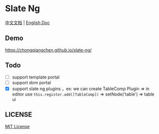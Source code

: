 # Slate Ng

[中文文档](https://chongqiangchen.github.io/slate-ng-doc/zh/) | [English Doc](https://chongqiangchen.github.io/slate-ng-doc/en/)

## Demo

https://chongqiangchen.github.io/slate-ng/

## Todo
- [ ] support template portal
- [ ] support dom portal
- [x] support slate ng plugins ，ex: we can create TableComp Plugin => in editor use `this.registor.add([TableComp])` => setNode('table') => table ui

## LICENSE

[MIT License](./LICENSE)
